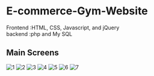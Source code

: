# E-commerce-Gym-Website
Frontend :HTML, CSS, Javascript, and jQuery <br />
backend :php and My SQL
## Main Screens
![1](https://user-images.githubusercontent.com/52297411/122947476-78bc2880-d37a-11eb-82ff-0f59b6c7ec20.png)
![2](https://user-images.githubusercontent.com/52297411/122947535-8671ae00-d37a-11eb-8d0b-09cea547d174.png)
![3](https://user-images.githubusercontent.com/52297411/122947581-8ec9e900-d37a-11eb-8991-7a3632f2c171.png)
![4](https://user-images.githubusercontent.com/52297411/122947606-938e9d00-d37a-11eb-848f-5cf4fc0e41ab.png)
![5](https://user-images.githubusercontent.com/52297411/122947659-9db09b80-d37a-11eb-8f22-b0b4ba6d256f.png)
![6](https://user-images.githubusercontent.com/52297411/122947651-9c7f6e80-d37a-11eb-8231-93ea6eb1c738.png)
![7](https://user-images.githubusercontent.com/52297411/122947656-9db09b80-d37a-11eb-94a1-2fa0a7e0c7ca.png)
